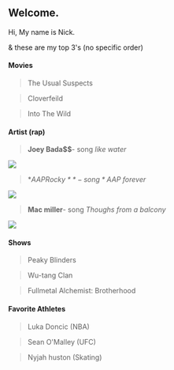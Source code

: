 ## Welcome.

Hi, My name is Nick. 

& these are my top 3's (no specific order)

#### Movies 
 > The Usual Suspects

 > Cloverfeild 

 > Into The Wild 

#### Artist (rap)
 > **Joey Bada$$**- song *like water*
 
[![](http://img.youtube.com/vi/0fg08Hjwdo0/0.jpg)](http://www.youtube.com/watch?v=0fg08Hjwdo0 "")
 
 > **A$AP Rocky**- song *A$AP forever* 
 
 [![](http://img.youtube.com/vi/qxUKNrzX20M/0.jpg)](http://www.youtube.com/watch?v=qxUKNrzX20M "")

 > **Mac miller**- song *Thoughs from a balcony*

[![](http://img.youtube.com/vi/nxufWf7dEcM/0.jpg)](http://www.youtube.com/watch?v=nxufWf7dEcM "")

#### Shows 
 > Peaky Blinders 

 > Wu-tang Clan 

 > Fullmetal Alchemist: Brotherhood 

#### Favorite Athletes
 > Luka Doncic (NBA)

 > Sean O'Malley (UFC)

 > Nyjah huston (Skating)
 
  

